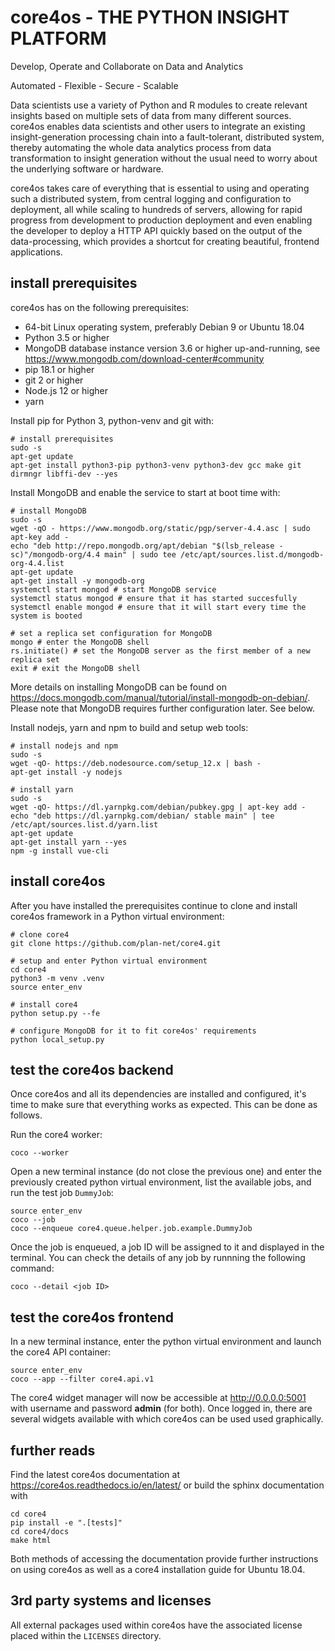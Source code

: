 core4os - THE PYTHON INSIGHT PLATFORM
=====================================

Develop, Operate and Collaborate on Data and Analytics

Automated - Flexible - Secure - Scalable

Data scientists use a variety of Python and R modules to create relevant
insights based on multiple sets of data from many different sources. core4os
enables data scientists and other users to integrate an existing
insight-generation processing chain into a fault-tolerant, distributed system,
thereby automating the whole data analytics process from data transformation to
insight generation without the usual need to worry about the underlying software
or hardware.

core4os takes care of everything that is essential to using and operating such a
distributed system, from central logging and configuration to deployment, all
while scaling to hundreds of servers, allowing for rapid progress from
development to production deployment and even enabling the developer to deploy a
HTTP API quickly based on the output of the data-processing, which provides a
shortcut for creating beautiful, frontend applications.


install prerequisites
---------------------
core4os has on the following prerequisites:

* 64-bit Linux operating system, preferably Debian 9 or Ubuntu 18.04
* Python 3.5 or higher
* MongoDB database instance version 3.6 or higher up-and-running,
  see https://www.mongodb.com/download-center#community
* pip 18.1 or higher
* git 2 or higher
* Node.js 12 or higher
* yarn


Install pip for Python 3, python-venv and git with:

    # install prerequisites
    sudo -s
    apt-get update
    apt-get install python3-pip python3-venv python3-dev gcc make git dirmngr libffi-dev --yes


Install MongoDB and enable the service to start at boot time with:

    # install MongoDB
    sudo -s
    wget -qO - https://www.mongodb.org/static/pgp/server-4.4.asc | sudo apt-key add -
    echo "deb http://repo.mongodb.org/apt/debian "$(lsb_release -sc)"/mongodb-org/4.4 main" | sudo tee /etc/apt/sources.list.d/mongodb-org-4.4.list
    apt-get update
    apt-get install -y mongodb-org
    systemctl start mongod # start MongoDB service
    systemctl status mongod # ensure that it has started succesfully
    systemctl enable mongod # ensure that it will start every time the system is booted

    # set a replica set configuration for MongoDB
    mongo # enter the MongoDB shell
    rs.initiate() # set the MongoDB server as the first member of a new replica set
    exit # exit the MongoDB shell


More details on installing MongoDB can be found on https://docs.mongodb.com/manual/tutorial/install-mongodb-on-debian/.   
Please note that MongoDB requires further configuration later. See below.

Install nodejs, yarn and npm to build and setup web tools:

    # install nodejs and npm
    sudo -s
    wget -qO- https://deb.nodesource.com/setup_12.x | bash -
    apt-get install -y nodejs

    # install yarn
    sudo -s
    wget -qO- https://dl.yarnpkg.com/debian/pubkey.gpg | apt-key add -
    echo "deb https://dl.yarnpkg.com/debian/ stable main" | tee /etc/apt/sources.list.d/yarn.list
    apt-get update
    apt-get install yarn --yes
    npm -g install vue-cli


install core4os
---------------
After you have installed the prerequisites continue to clone and install core4os
framework in a Python virtual environment:

    # clone core4
    git clone https://github.com/plan-net/core4.git

    # setup and enter Python virtual environment
    cd core4
    python3 -m venv .venv
    source enter_env

    # install core4
    python setup.py --fe

    # configure MongoDB for it to fit core4os' requirements
    python local_setup.py


test the core4os backend
-------------------------
Once core4os and all its dependencies are installed and configured, it's time to make sure that everything works as expected. This can be done as follows.

Run the core4 worker:

    coco --worker

Open a new terminal instance (do not close the previous one) and enter the previously created python virtual environment, list the available jobs, and run the test job `DummyJob`:

    source enter_env
    coco --job
    coco --enqueue core4.queue.helper.job.example.DummyJob

Once the job is enqueued, a job ID will be assigned to it and displayed in the terminal. You can check the details of any job by runnning the following command:

    coco --detail <job ID>


test the core4os frontend
-------------------------
In a new terminal instance, enter the python virtual environment and launch the core4 API container:

    source enter_env
    coco --app --filter core4.api.v1

The core4 widget manager will now be accessible at http://0.0.0.0:5001 with username and password **admin** (for both). Once logged in, there are several widgets available with which core4os can be used used graphically.

further reads
-------------
Find the latest core4os documentation at https://core4os.readthedocs.io/en/latest/
or build the sphinx documentation with

    cd core4
    pip install -e ".[tests]"
    cd core4/docs
    make html

Both methods of accessing the documentation provide further instructions on using core4os as well as a core4 installation guide for Ubuntu 18.04.


3rd party systems and licenses
------------------------------
All external packages used within core4os have the associated license placed
within the ``LICENSES`` directory.
